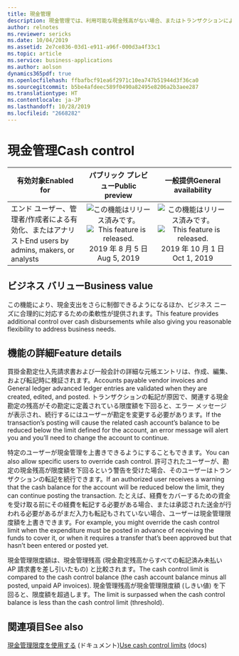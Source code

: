 ```yaml
---
title: 現金管理
description: 現金管理では、利用可能な現金残高がない場合、またはトランザクションによって残高が定義した限度額を下回った場合に追加のトランザクションが転記されないようにする、その限度額を定義できます。
author: relnotes
ms.reviewer: sericks
ms.date: 10/04/2019
ms.assetid: 2e7ce836-03d1-e911-a96f-000d3a4f33c1
ms.topic: article
ms.service: business-applications
ms.author: aolson
dynamics365pdf: true
ms.openlocfilehash: ffbafbcf91ea6f2971c10ea747b51944d3f36ca0
ms.sourcegitcommit: b5be4afdeec589f0490a82495e8206a2b3aee287
ms.translationtype: HT
ms.contentlocale: ja-JP
ms.lasthandoff: 10/28/2019
ms.locfileid: "2668282"
---
```

# <a name="cash-control"></a><span data-ttu-id="93b48-103">現金管理</span><span class="sxs-lookup"><span data-stu-id="93b48-103">Cash control</span></span>


| <span data-ttu-id="93b48-104">有効対象</span><span class="sxs-lookup"><span data-stu-id="93b48-104">Enabled for</span></span>    |  <span data-ttu-id="93b48-105">パブリック プレビュー</span><span class="sxs-lookup"><span data-stu-id="93b48-105">Public preview</span></span> | <span data-ttu-id="93b48-106">一般提供</span><span class="sxs-lookup"><span data-stu-id="93b48-106">General availability</span></span> | 
| ---------- | :----------: |:----------: |
|<span data-ttu-id="93b48-107">エンド ユーザー、管理者/作成者による有効化、またはアナリスト</span><span class="sxs-lookup"><span data-stu-id="93b48-107">End users by admins, makers, or analysts</span></span>|<span data-ttu-id="93b48-108">![この機能はリリース済みです。](/dynamics365-release-plan/media/green-checkmark.png "この機能はリリース済みです。")</span><span class="sxs-lookup"><span data-stu-id="93b48-108">![This feature is released.](/dynamics365-release-plan/media/green-checkmark.png "This feature is released.")</span></span> <span data-ttu-id="93b48-109">2019 年 8 月 5 日</span><span class="sxs-lookup"><span data-stu-id="93b48-109">Aug 5, 2019</span></span>| <span data-ttu-id="93b48-110">![この機能はリリース済みです。](/dynamics365-release-plan/media/green-checkmark.png "この機能はリリース済みです。")</span><span class="sxs-lookup"><span data-stu-id="93b48-110">![This feature is released.](/dynamics365-release-plan/media/green-checkmark.png "This feature is released.")</span></span> <span data-ttu-id="93b48-111">2019 年 10 月 1 日</span><span class="sxs-lookup"><span data-stu-id="93b48-111">Oct 1, 2019</span></span>|


## <a name="business-value"></a><span data-ttu-id="93b48-112">ビジネス バリュー</span><span class="sxs-lookup"><span data-stu-id="93b48-112">Business value</span></span>
<!-- bv start -->
<span data-ttu-id="93b48-113">この機能により、現金支出をさらに制御できるようになるほか、ビジネス ニーズに合理的に対応するための柔軟性が提供されます。</span><span class="sxs-lookup"><span data-stu-id="93b48-113">This feature provides additional control over cash disbursements while also giving you reasonable flexibility to address business needs.</span></span> 
<!-- bv end -->



## <a name="feature-details"></a><span data-ttu-id="93b48-114">機能の詳細</span><span class="sxs-lookup"><span data-stu-id="93b48-114">Feature details</span></span>
<!--feature detail start -->
<span data-ttu-id="93b48-115">買掛金勘定仕入先請求書および一般会計の詳細な元帳エントリは、作成、編集、および転記時に検証されます。</span><span class="sxs-lookup"><span data-stu-id="93b48-115">Accounts payable vendor invoices and General ledger advanced ledger entries are validated when they are created, edited, and posted.</span></span> <span data-ttu-id="93b48-116">トランザクションの転記が原因で、関連する現金勘定の残高がその勘定に定義されている限度額を下回ると、エラー メッセージが表示され、続行するにはユーザーが勘定を変更する必要があります。</span><span class="sxs-lookup"><span data-stu-id="93b48-116">If the transaction’s posting will cause the related cash account’s balance to be reduced below the limit defined for the account, an error message will alert you and you’ll need to change the account to continue.</span></span>

<span data-ttu-id="93b48-117">特定のユーザーが現金管理を上書きできるようにすることもできます。</span><span class="sxs-lookup"><span data-stu-id="93b48-117">You can also allow specific users to override cash control.</span></span> <span data-ttu-id="93b48-118">許可されたユーザーが、勘定の現金残高が限度額を下回るという警告を受けた場合、そのユーザーはトランザクションの転記を続行できます。</span><span class="sxs-lookup"><span data-stu-id="93b48-118">If an authorized user receives a warning that the cash balance for the account will be reduced below the limit, they can continue posting the transaction.</span></span> <span data-ttu-id="93b48-119">たとえば、経費をカバーするための資金を受け取る前にその経費を転記する必要がある場合、または承認された送金が行われる必要があるがまだ入力も転記もされていない場合、ユーザーは現金管理限度額を上書きできます。</span><span class="sxs-lookup"><span data-stu-id="93b48-119">For example, you might override the cash control limit when the expenditure must be posted in advance of receiving the funds to cover it, or when it requires a transfer that’s been approved but that hasn’t been entered or posted yet.</span></span>

<span data-ttu-id="93b48-120">現金管理限度額は、現金管理残高 (現金勘定残高からすべての転記済み未払い AP 請求書を差し引いたもの) と比較されます。</span><span class="sxs-lookup"><span data-stu-id="93b48-120">The cash control limit is compared to the cash control balance (the cash account balance minus all posted, unpaid AP invoices).</span></span> <span data-ttu-id="93b48-121">現金管理残高が現金管理限度額 (しきい値) を下回ると、限度額を超過します。</span><span class="sxs-lookup"><span data-stu-id="93b48-121">The limit is surpassed when the cash control balance is less than the cash control limit (threshold).</span></span>

<!--feature detail end -->










## <a name="see-also"></a><span data-ttu-id="93b48-122">関連項目</span><span class="sxs-lookup"><span data-stu-id="93b48-122">See also</span></span>

<span data-ttu-id="93b48-123">[現金管理限度を使用する](https://docs.microsoft.com/dynamics365/unified-operations/financials/public-sector/cash-control) (ドキュメント)</span><span class="sxs-lookup"><span data-stu-id="93b48-123">[Use cash control limits](https://docs.microsoft.com/dynamics365/unified-operations/financials/public-sector/cash-control) (docs)</span></span>
